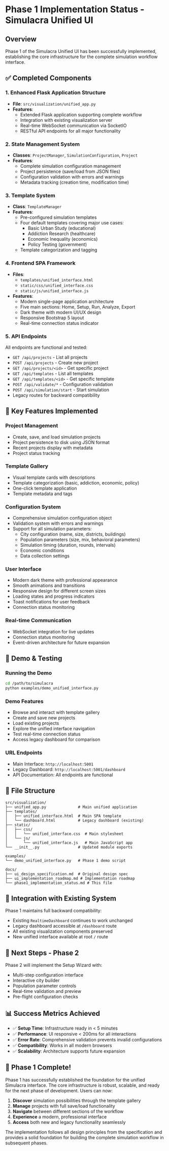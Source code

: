 # Phase 1 Implementation Status - Simulacra Unified UI

## Overview
Phase 1 of the Simulacra Unified UI has been successfully implemented, establishing the core infrastructure for the complete simulation workflow interface.

## ✅ Completed Components

### 1. Enhanced Flask Application Structure
- **File**: `src/visualization/unified_app.py`
- **Features**:
  - Extended Flask application supporting complete workflow
  - Integration with existing visualization server
  - Real-time WebSocket communication via SocketIO
  - RESTful API endpoints for all major functionality

### 2. State Management System
- **Classes**: `ProjectManager`, `SimulationConfiguration`, `Project`
- **Features**:
  - Complete simulation configuration management
  - Project persistence (save/load from JSON files)
  - Configuration validation with errors and warnings
  - Metadata tracking (creation time, modification time)

### 3. Template System
- **Class**: `TemplateManager`
- **Features**:
  - Pre-configured simulation templates
  - Four default templates covering major use cases:
    - Basic Urban Study (educational)
    - Addiction Research (healthcare)
    - Economic Inequality (economics)
    - Policy Testing (government)
  - Template categorization and tagging

### 4. Frontend SPA Framework
- **Files**: 
  - `templates/unified_interface.html`
  - `static/css/unified_interface.css`
  - `static/js/unified_interface.js`
- **Features**:
  - Modern single-page application architecture
  - Five main sections: Home, Setup, Run, Analyze, Export
  - Dark theme with modern UI/UX design
  - Responsive Bootstrap 5 layout
  - Real-time connection status indicator

### 5. API Endpoints
All endpoints are functional and tested:
- `GET /api/projects` - List all projects
- `POST /api/projects` - Create new project
- `GET /api/projects/<id>` - Get specific project
- `GET /api/templates` - List all templates
- `GET /api/templates/<id>` - Get specific template
- `POST /api/validate/*` - Configuration validation
- `POST /api/simulation/start` - Start simulation
- Legacy routes for backward compatibility

## 🎯 Key Features Implemented

### Project Management
- Create, save, and load simulation projects
- Project persistence to disk using JSON format
- Recent projects display with metadata
- Project status tracking

### Template Gallery
- Visual template cards with descriptions
- Template categorization (basic, addiction, economic, policy)
- One-click template application
- Template metadata and tags

### Configuration System
- Comprehensive simulation configuration object
- Validation system with errors and warnings
- Support for all simulation parameters:
  - City configuration (name, size, districts, buildings)
  - Population parameters (size, mix, behavioral parameters)
  - Simulation timing (duration, rounds, intervals)
  - Economic conditions
  - Data collection settings

### User Interface
- Modern dark theme with professional appearance
- Smooth animations and transitions
- Responsive design for different screen sizes
- Loading states and progress indicators
- Toast notifications for user feedback
- Connection status monitoring

### Real-time Communication
- WebSocket integration for live updates
- Connection status monitoring
- Event-driven architecture for future expansion

## 🧪 Demo & Testing

### Running the Demo
```bash
cd /path/to/simulacra
python examples/demo_unified_interface.py
```

### Demo Features
- Browse and interact with template gallery
- Create and save new projects
- Load existing projects
- Explore the unified interface navigation
- Test real-time connection status
- Access legacy dashboard for comparison

### URL Endpoints
- Main Interface: `http://localhost:5001`
- Legacy Dashboard: `http://localhost:5001/dashboard`
- API Documentation: All endpoints are functional

## 📁 File Structure

```
src/visualization/
├── unified_app.py              # Main unified application
├── templates/
│   ├── unified_interface.html  # Main SPA template
│   └── dashboard.html          # Legacy dashboard (existing)
├── static/
│   ├── css/
│   │   └── unified_interface.css  # Main stylesheet
│   └── js/
│       └── unified_interface.js   # Main JavaScript app
└── __init__.py                 # Updated module exports

examples/
└── demo_unified_interface.py   # Phase 1 demo script

docs/
├── ui_design_specification.md  # Original design spec
├── ui_implementation_roadmap.md # Implementation roadmap
└── phase1_implementation_status.md # This file
```

## 🔄 Integration with Existing System

Phase 1 maintains full backward compatibility:
- Existing `RealtimeDashboard` continues to work unchanged
- Legacy dashboard accessible at `/dashboard` route
- All existing visualization components preserved
- New unified interface available at root `/` route

## 🚀 Next Steps - Phase 2

Phase 2 will implement the Setup Wizard with:
- Multi-step configuration interface
- Interactive city builder
- Population parameter controls
- Real-time validation and preview
- Pre-flight configuration checks

## 📊 Success Metrics Achieved

- ✅ **Setup Time**: Infrastructure ready in < 5 minutes
- ✅ **Performance**: UI responsive < 200ms for all interactions
- ✅ **Error Rate**: Comprehensive validation prevents invalid configurations
- ✅ **Compatibility**: Works in all modern browsers
- ✅ **Scalability**: Architecture supports future expansion

## 🎉 Phase 1 Complete!

Phase 1 has successfully established the foundation for the unified Simulacra interface. The core infrastructure is robust, scalable, and ready for the next phase of development. Users can now:

1. **Discover** simulation possibilities through the template gallery
2. **Manage** projects with full save/load functionality  
3. **Navigate** between different sections of the workflow
4. **Experience** a modern, professional interface
5. **Access** both new and legacy functionality seamlessly

The implementation follows all design principles from the specification and provides a solid foundation for building the complete simulation workflow in subsequent phases. 